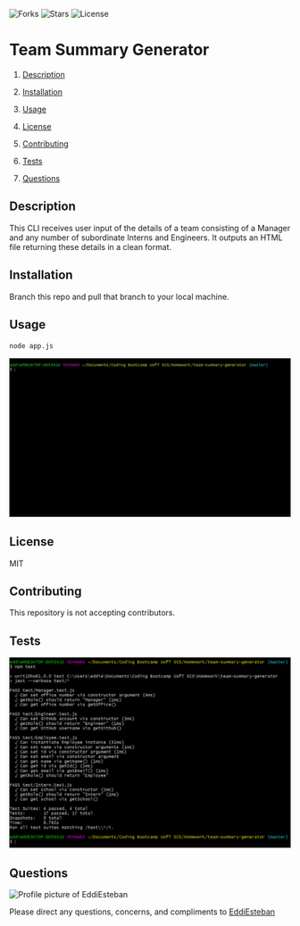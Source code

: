 ![Forks](https://img.shields.io/github/forks/EddiEsteban/team-summary-generator) ![Stars](https://img.shields.io/github/stars/EddiEsteban/team-summary-generator) ![License](https://img.shields.io/github/license/EddiEsteban/team-summary-generator) 

# Team Summary Generator

1. [Description](#toc-desc)

2. [Installation](#toc-install)

3. [Usage](#toc-usage)

4. [License](#toc-license)

5. [Contributing](#toc-contrib)

6. [Tests](#toc-tests)

7. [Questions](#toc-contact)

<a id='toc-desc'></a>
## Description
This CLI receives user input of the details of a team consisting of a Manager and any number of subordinate Interns and Engineers. It outputs an HTML file returning these details in a clean format.

<a id='toc-install'></a>
## Installation
Branch this repo and pull that branch to your local machine.

<a id='toc-usage'></a>
## Usage
```sh
node app.js
```

![Demo](./assets/img/demo.gif)

<a id='toc-license'></a>
## License
MIT

<a id='toc-contrib'></a>
## Contributing
This repository is not accepting contributors.

<a id='toc-tests'></a>
## Tests
![Unit tests](./assets/img/unit-tests.png)

<a id='toc-contact'></a>
## Questions
![Profile picture of EddiEsteban](https://avatars1.githubusercontent.com/u/60436198?v=4)

Please direct any questions, concerns, and compliments to [EddiEsteban](https://github.com/EddiEsteban)
 
